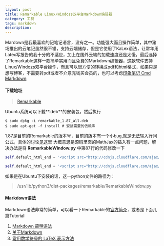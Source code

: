 ```yaml
---
layout: post
title: Remarkable Linux/Windozs双平台Markdown编辑器
category: 工具
tags: markdown
description: 
---
```


Mardown是我最喜欢的记笔记语言，没有之一。功能强大而且操作简单，其中猪场推出的云笔记虽然很不错，支持云端储存，但是它使用了KaLex语法，让常年用Latex写报告的我十分的不适应，加上在国外云端的加载速度还是太慢，最后选择了Remarkable这样一款简单实用而且免费的Markdown编辑器，这款软件支持Linux/Windozs双平台操作，而且可以很方便的转换成pdf和html格式，如果只是想写博客，不需要转pdf或者不介意充钱买会员的，也可以考虑[印象笔记 Cmd Markdown](https://www.zybuluo.com/cmd/)

#### 下载地址
> [Remarkable](https://remarkableapp.github.io/index.html)

Ubuntu系统可以下载**.deb**的安装包，然后执行
```linux
$ sudo dpkg -i remarkable_1.87_all.deb
$ sudo apt-get -f install # 安装需要的依赖库
```
1.87是目前的Remarkable的版本号，目前的版本有一个小bug,就是无法输入行间公式，具体的讨论[见这里](https://github.com/jamiemcg/Remarkable/issues/160) 大概意思是源码里面的MathJax的插入有一点问题，解决办法是将	**RemarkableWindow.py** 中第87行的代码修改一下

```python
self.default_html_end = '<script src="http://cdnjs.cloudflare.com/ajax/libs/highlight.js/8.1/highlight.min.js"></script><script>hljs.initHighlightingOnLoad();</script><script type="text/javascript" src="https://cdnjs.cloudflare.com/ajax/libs/mathjax/2.7.2/MathJax.js?config=TeX-AMS-MML_HTMLorMML"></script><script type="text/javascript">MathJax.Hub.Config({"showProcessingMessages" : false,"messageStyle" : "none","tex2jax": { inlineMath: [ [ "$", "$" ] ] }});</script></body></html>' # 源码

self.default_html_end = '<script src="http://cdnjs.cloudflare.com/ajax/libs/highlight.js/8.1/highlight.min.js"></script><script>hljs.initHighlightingOnLoad();</script><script type="text/javascript">window.MathJax = {"showProcessingMessages" : false,"messageStyle" : "none", "tex2jax": {"inlineMath": [ ["$","$"] ]}};</script><script type="text/javascript" src="https://cdnjs.cloudflare.com/ajax/libs/mathjax/2.7.4/MathJax.js?config=TeX-AMS-MML_HTMLorMML"></script></body></html>' # 修改后的代码
```
如果是在Ubuntu下安装的话，这一python文件的路径为：
> /usr/lib/python3/dist-packages/remarkable/RemarkableWindow.py

#### Markdown语法
Markdown语法非常的简单，可以看一下Remarkable的[官方简介](https://github.com/jamiemcg/Remarkable/blob/master/README.md)，或者是下面几篇Tutorial
1. [Markdown 简明语法](http://yangfangs.github.io/2015/11/05/How-to-use-Markdown/)
2. [关于Markdown](http://xianbai.me/learn-md/article/about/readme.html)
3. [常用数学符号的 LaTeX 表示方法](http://mohu.org/info/symbols/symbols.htm)
